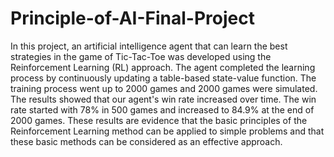 # Principle-of-AI-Final-Project
In this project, an artificial intelligence agent that can learn the best strategies in the game of Tic-Tac-Toe was developed using the Reinforcement Learning (RL) approach. The agent completed the learning process by continuously updating a table-based state-value function. The training process went up to 2000 games and 2000 games were simulated. The results showed that our agent's win rate increased over time. The win rate started with 78% in 500 games and increased to 84.9% at the end of 2000 games. These results are evidence that the basic principles of the Reinforcement Learning method can be applied to simple problems and that these basic methods can be considered as an effective approach.
